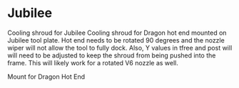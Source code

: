 # Jubilee
Cooling shroud for Jubilee
      Cooling shroud for Dragon hot end mounted on Jubilee tool plate.  Hot end needs to be rotated 90 degrees and the nozzle wiper will not allow the tool to fully dock. 
      Also, Y values in tfree and post will will need to be adjusted to keep the shroud from being pushed into the frame.  This will likely work for a rotated V6 nozzle as
      well.

Mount for Dragon Hot End
